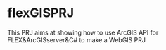 # flexGISPRJ
This PRJ aims at showing how to use ArcGIS API for FLEX&amp;ArcGISserver&amp;C# to make a WebGIS PRJ
